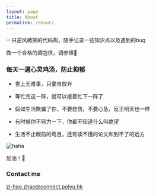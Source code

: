 ```yaml
---
layout: page
title: About
permalink: /about/
---
```


一只逆风微笑的代码狗，随手记录一些知识点以及遇到的bug

做一个合格的调包侠，调参怪😬

### 每天一遍心灵鸡汤，防止抑郁

* 世上无难事，只要肯放弃

* 等忙完这一阵，就可以接着忙下一阵了

* 假如生活欺骗了你，不要悲伤，不要心急，反正明天也一样

* 有时候你不努力一下，你都不知道什么叫绝望

* 生活不止眼前的苟且，还有读不懂的论文和到不了的远方

![haha](https://tva1.sinaimg.cn/large/0081Kckwly1glxsm27vx0j30ar0elwgp.jpg)

加油！😬

### Contact me

[zi-hao.zhao@connect.polyu.hk](mailto:zi-hao.zhao@connect.polyu.hk)
